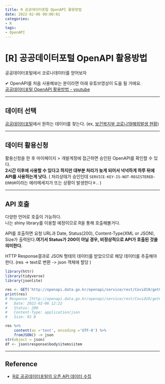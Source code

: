 ```yaml
---
title: R 공공데이터포털 OpenAPI 활용방법
date: 2022-02-06 00:00:01
categories:
- R
tags:
- OpenAPI
---
```


# [R] 공공데이터포털 OpenAPI 활용방법
공공데이터포털에서 코로나데이터를 얻어보자

✔ OpenAPI를 처음 사용해보는 분이라면 아래 유튜브영상이 도움 될 거에요.<br>[공공데이터포털 OpenAPI 활용방법 - youtube](
https://www.youtube.com/watch?v=pe5-RQb-OPI)

---
## 데이터 선택
[공공데이터포털](https://www.data.go.kr/index.do)에서 원하는 데이터를 찾는다. (ex, [보건복지부 코로나19해외발생 현황](https://www.data.go.kr/tcs/dss/selectApiDataDetailView.do?publicDataPk=15043379))

---
## 데이터 활용신청
활용신청을 한 후 마이페이지 > 개발계정에 접근하면 승인된 OpenAPI를 확인할 수 있다.<br>**2시간 이후에 사용할 수 있다고 하지만 대부분 처리가 늦게 되어서 넉넉하게 하루 뒤에 API를 사용하는게 낫다.** ( 처리상태가 승인인데 `SERVICE-KEY-IS-NOT-REGISTERED-ERROR`이라는 에러메세지가 뜨는 상황이 발생한다ㅎ.. )

---
## API 호출
다양한 언어로 호출이 가능하다. <br>나는 shiny library를 이용할 예정이므로 R을 통해 호출해볼거다.

API를 호출하면 요청 URL과 Date, Status(200), Content-Type(XML or JSON), Size가 출력된다.**여기서 Status가 200이 아닐 경우, 비정상적으로 API가 호출된 것을 의미한다.**<br>

HTTP Response결과로 JSON 형태의 데이터를 받았으므로 해당 데이터를 추출해야한다. (res -> text로 변환 -> json 객체에 할당 )

```R
library(httr)
library(tidyverse)
library(jsonlite)

res <- GET('http://openapi.data.go.kr/openapi/service/rest/Covid19/getCovid19NatInfStateJson?serviceKey=[Your Service Key Decoding]&pageNo=1&numOfRows=10&startCreateDt=20200310&endCreateDt=20200414')
print(res)
# Response [http://openapi.data.go.kr/openapi/service/rest/Covid19/getCovid19NatInfStateJson?serviceKey=[Your Service Key Decoding]&pageNo=1&numOfRows=10&startCreateDt=20200310&endCreateDt=20200414]
#   Date: 2022-02-06 12:22
#   Status: 200
#   Content-Type: application/json
#   Size: 92 B

res %>%
    content(as ='text', encoding ='UTF-8') %>%
    fromJSON() -> json
str(object = json)
df <- json$response$body$items$item

```

---
## Reference
- [R로 공공데이터포털의 오픈 API 데이터 수집](https://dataonair.or.kr/home/%eb%8d%b0%ec%9d%b4%ed%84%b0-%ea%b4%91%ec%9e%a5/%eb%8d%b0%ec%9d%b4%ed%84%b0-%ec%9d%b8%ec%82%ac%ec%9d%b4%ed%8a%b8/%eb%8d%b0%ec%9d%b4%ed%84%b0-%ec%a0%84%eb%ac%b8%ea%b0%80-%ec%b9%bc%eb%9f%bc/?mod=document&uid=210)